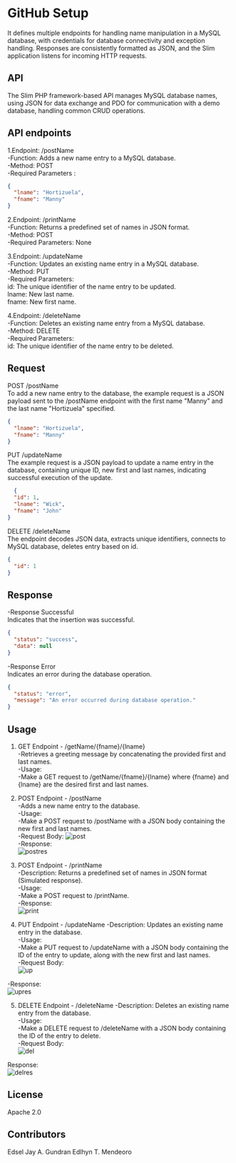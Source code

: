 # GitHub Setup
It defines multiple endpoints for handling name manipulation in a MySQL database, with credentials for database connectivity and exception handling. Responses are consistently formatted as JSON, and the Slim application listens for incoming HTTP requests.




## API
The Slim PHP framework-based API manages MySQL database names, using JSON for data exchange and PDO for communication with a demo database, handling common CRUD operations.


 


## API endpoints
1.Endpoint: /postName <br>
-Function: Adds a new name entry to a MySQL database. <br>
-Method: POST<br>
-Required Parameters :<br>
```json
{
  "lname": "Hortizuela",
  "fname": "Manny"
}
```

2.Endpoint: /printName<br>
-Function: Returns a predefined set of names in JSON format.<br>
-Method: POST<br>
-Required Parameters: None<br>

3.Endpoint: /updateName<br>
-Function: Updates an existing name entry in a MySQL database.<br>
-Method: PUT<br>
-Required Parameters:<br>
  id: The unique identifier of the name entry to be updated.<br>
  lname: New last name.<br>
  fname: New first name.<br>

4.Endpoint: /deleteName<br>
-Function: Deletes an existing name entry from a MySQL database.<br>
-Method: DELETE<br>
-Required Parameters:<br>
  id: The unique identifier of the name entry to be deleted.<br>
 


## Request
POST /postName<br>
To add a new name entry to the database, the example request is a JSON payload sent to the /postName endpoint with the first name "Manny" and the last name "Hortizuela" specified.<br>
```json
{
  "lname": "Hortizuela",
  "fname": "Manny"
}
```
PUT /updateName<br>
The example request is a JSON payload to update a name entry in the database, containing unique ID, new first and last names, indicating successful execution of the update.<br>
```json
  {
  "id": 1,
  "lname": "Wick",
  "fname": "John"
}
```
DELETE /deleteName<br>
The endpoint decodes JSON data, extracts unique identifiers, connects to MySQL database, deletes entry based on id.<br>
```json
{
  "id": 1
}
```


## Response
-Response Successful<br>
  Indicates that the insertion was successful.<br>
```json
{
  "status": "success",
  "data": null
}
```


-Response Error<br>
  Indicates an error during the database operation.<br>
```json
{
  "status": "error",
  "message": "An error occurred during database operation."
}
```
 


## Usage
1. GET Endpoint - /getName/{fname}/{lname}<br>
-Retrieves a greeting message by concatenating the provided first and last names.<br>
-Usage:<br>
-Make a GET request to /getName/{fname}/{lname} where {fname} and {lname} are the desired first and last names.<br>

2. POST Endpoint - /postName<br>
-Adds a new name entry to the database.<br>
-Usage:<br>
-Make a POST request to /postName with a JSON body containing the new first and last names.<br>
-Request Body:
![post](https://github.com/edselgundran/api/assets/147043070/1ab863ac-d494-4c23-8cbc-3f92ddb7fb3d)<br>
-Response:<br>
![postres](https://github.com/edselgundran/api/assets/147043070/fb5b5306-be4e-4276-8b1d-510c45d873e8)<br>

3. POST Endpoint - /printName<br>
-Description: Returns a predefined set of names in JSON format (Simulated response).<br>
-Usage:<br>
-Make a POST request to /printName.<br>
-Response:<br>
![print](https://github.com/edselgundran/api/assets/147043070/e490b46a-4644-42f6-951a-5f164d5074b3)<br>

4. PUT Endpoint - /updateName
-Description: Updates an existing name entry in the database.<br>
-Usage:<br>
-Make a PUT request to /updateName with a JSON body containing the ID of the entry to update, along with the new first and last names.<br>
-Request Body:<br>
![up](https://github.com/edselgundran/api/assets/147043070/dee89f05-fde6-4b0e-8a0c-a49629aec693)<br>

-Response:<br>
![upres](https://github.com/edselgundran/api/assets/147043070/c23b196a-2ccb-452b-8e23-a559732b4179)<br>

5. DELETE Endpoint - /deleteName
-Description: Deletes an existing name entry from the database.<br>
-Usage:<br>
-Make a DELETE request to /deleteName with a JSON body containing the ID of the entry to delete.<br>
-Request Body:<br>
![del](https://github.com/edselgundran/api/assets/147043070/4a6c4abc-27b1-4430-bb27-13a0fe708371)<br>

Response:<br>
![delres](https://github.com/edselgundran/api/assets/147043070/45d41ca8-69f3-473f-a625-93c1b19a031b)<br>


 


## License
Apache 2.0<br>


 


## Contributors
Edsel Jay A. Gundran
Edlhyn T. Mendeoro
